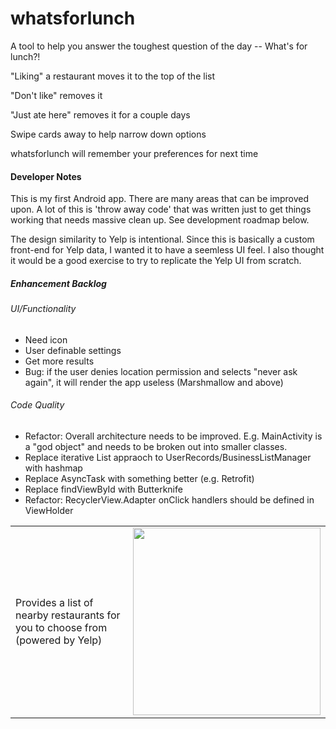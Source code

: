 # whatsforlunch
A tool to help you answer the toughest question of the day -- What's for lunch?!

<table>
<tr>
<td>Provides a list of nearby restaurants for you to choose from (powered by Yelp)</td>
<td><img src="https://github.com/tenprint/whatsforlunch/blob/master/screencaptures/whatsforlunch-listofplaces.gif" width="300"></td>
</tr>



"Liking" a restaurant moves it to the top of the list

"Don't like" removes it

"Just ate here" removes it for a couple days

Swipe cards away to help narrow down options

whatsforlunch will remember your preferences for next time

#### Developer Notes
This is my first Android app.  There are many areas that can be improved upon.  A lot of this is 'throw away code' that was written just to get things working that needs massive clean up. See development roadmap below.

The design similarity to Yelp is intentional.  Since this is basically a custom front-end for Yelp data, I wanted it to have a seemless UI feel. I also thought it would be a good exercise to try to replicate the Yelp UI from scratch.

##### Enhancement Backlog
###### UI/Functionality
- Need icon
- User definable settings
- Get more results
- Bug: if the user denies location permission and selects "never ask again", it will render the app useless (Marshmallow and above)

###### Code Quality
- Refactor: Overall architecture needs to be improved.  E.g. MainActivity is a "god object" and needs to be broken out into smaller classes.  
- Replace iterative List appraoch to UserRecords/BusinessListManager with hashmap
- Replace AsyncTask with something better (e.g. Retrofit)
- Replace findViewById with Butterknife
- Refactor: RecyclerView.Adapter onClick handlers should be defined in ViewHolder



